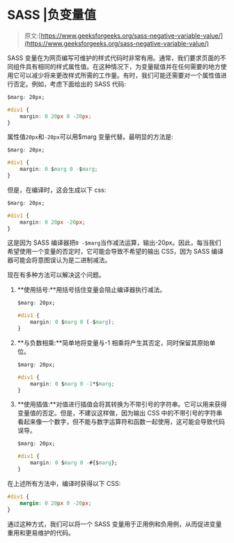 # SASS |负变量值

> 原文:[https://www.geeksforgeeks.org/sass-negative-variable-value/](https://www.geeksforgeeks.org/sass-negative-variable-value/)

SASS 变量在为网页编写可维护的样式代码时非常有用。通常，我们要求页面的不同组件具有相同的样式属性值。在这种情况下，为变量赋值并在任何需要的地方使用它可以减少将来更改样式所需的工作量。有时，我们可能还需要对一个属性值进行否定。例如，考虑下面给出的 SASS 代码:

```css
$marg: 20px;

#div1 {
    margin: 0 20px 0 -20px;
}
```

属性值`20px`和`-20px`可以用$marg 变量代替。最明显的方法是:

```css
$marg: 20px;

#div1 {
    margin: 0 $marg 0 -$marg;
}
```

但是，在编译时，这会生成以下 css:

```css
$marg: 20px;

#div1 {
    margin: 0 20px -20px;
}
```

这是因为 SASS 编译器把`0 -$marg`当作减法运算，输出-20px。因此，每当我们希望使用一个变量的否定时，它可能会导致不希望的输出 CSS，因为 SASS 编译器可能会将意图误认为是二进制减法。

现在有多种方法可以解决这个问题。

1.  **使用括号:**用括号括住变量会阻止编译器执行减法。

    ```css
    $marg: 20px;

    #div1 {
        margin: 0 $marg 0 (-$marg);
    }
    ```

2.  **与负数相乘:**简单地将变量与-1 相乘将产生其否定，同时保留其原始单位。

    ```css
    $marg: 20px;

    #div1 {
        margin: 0 $marg 0 -1*$marg;
    }
    ```

3.  **使用插值:**对值进行插值会将其转换为不带引号的字符串。它可以用来获得变量值的否定。但是，不建议这样做，因为输出 CSS 中的不带引号的字符串看起来像一个数字，但不能与数字运算符和函数一起使用，这可能会导致代码误导。

    ```css
    $marg: 20px;

    #div1 {
        margin: 0 $marg 0 -#{$marg};
    }
    ```

在上述所有方法中，编译时获得以下 CSS:

```css
#div1 {
    margin: 0 20px 0 -20px;
}

```

通过这种方式，我们可以将一个 SASS 变量用于正用例和负用例，从而促进变量重用和更易维护的代码。